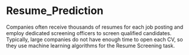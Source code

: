 # Resume_Prediction
Companies often receive thousands of resumes for each job posting and employ dedicated screening officers to screen qualified candidates.
Typically, large companies do not have enough time to open each CV, so they use machine learning algorithms for the Resume Screening task.
